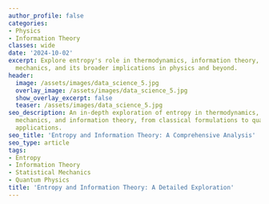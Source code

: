 ```yaml
---
author_profile: false
categories:
- Physics
- Information Theory
classes: wide
date: '2024-10-02'
excerpt: Explore entropy's role in thermodynamics, information theory, and quantum
  mechanics, and its broader implications in physics and beyond.
header:
  image: /assets/images/data_science_5.jpg
  overlay_image: /assets/images/data_science_5.jpg
  show_overlay_excerpt: false
  teaser: /assets/images/data_science_5.jpg
seo_description: An in-depth exploration of entropy in thermodynamics, statistical
  mechanics, and information theory, from classical formulations to quantum mechanics
  applications.
seo_title: 'Entropy and Information Theory: A Comprehensive Analysis'
seo_type: article
tags:
- Entropy
- Information Theory
- Statistical Mechanics
- Quantum Physics
title: 'Entropy and Information Theory: A Detailed Exploration'
---
```

